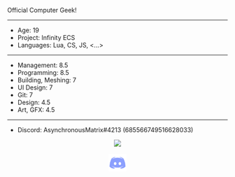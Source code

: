 Official Computer Geek!

------------------------------------------

- Age: 19
- Project: Infinity ECS
- Languages: Lua, CS, JS, <...>

------------------------------------------

- Management: 8.5
- Programming: 8.5
- Building,  Meshing: 7
- UI Design: 7
- Git: 7
- Design: 4.5
- Art, GFX: 4.5

------------------------------------------

- Discord: AsynchronousMatrix#4213 (685566749516628033)

<p align="center">
    <a href="https://github.com/4x8Matrix">
        <img src="https://github-readme-stats.vercel.app/api?username=4x8Matrix&&show_icons=true&title_color=ffffff&icon_color=ffffff&text_color=daf7dc&bg_color=151515">
    </a>
</p>

<p align="center">
    <a href="https://discord.com/users/685566749516628033">
        <img src="https://raw.githubusercontent.com/4x8Matrix/4x8Matrix/main/Assets/Discord.png" alt="Discord" width="40" height="40">
    </a>
</p>
